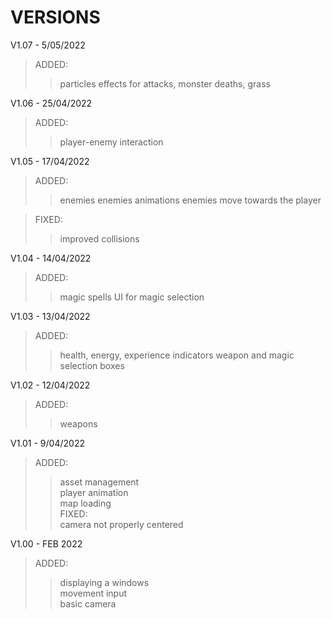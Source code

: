 # VERSIONS
V1.07 - 5/05/2022
>ADDED:
>>particles effects for attacks, monster deaths, grass

V1.06 - 25/04/2022
>ADDED:
>>player-enemy interaction

V1.05 - 17/04/2022
>ADDED:
>>enemies
>>enemies animations
>>enemies move towards the player

>FIXED:
>>improved collisions

V1.04 - 14/04/2022
>ADDED:
>>magic spells
>>UI for magic selection

V1.03 - 13/04/2022
>ADDED:
>>health, energy, experience indicators
>>weapon and magic selection boxes

V1.02 - 12/04/2022
>ADDED:
>>weapons

V1.01 - 9/04/2022
>ADDED:  
>>asset management  
>>player animation  
>>map loading  
>FIXED:  
>>camera not properly centered  

V1.00 - FEB 2022
>ADDED:  
>>displaying a windows  
>>movement input  
>>basic camera  
